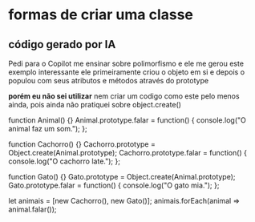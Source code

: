 # formas de criar uma classe

## código gerado por IA

Pedi para o Copilot me ensinar sobre polimorfismo e ele me gerou este exemplo interessante
ele primeiramente criou o objeto em si e depois o populou com seus atributos e métodos através do prototype

**porém eu não sei utilizar** nem criar um codigo como este pelo menos ainda, pois ainda não pratiquei sobre object.create()

function Animal() {}
Animal.prototype.falar = function() {
    console.log("O animal faz um som.");
};

function Cachorro() {}
Cachorro.prototype = Object.create(Animal.prototype);
Cachorro.prototype.falar = function() {
    console.log("O cachorro late.");
};

function Gato() {}
Gato.prototype = Object.create(Animal.prototype);
Gato.prototype.falar = function() {
    console.log("O gato mia.");
};

let animais = [new Cachorro(), new Gato()];
animais.forEach(animal => animal.falar());
